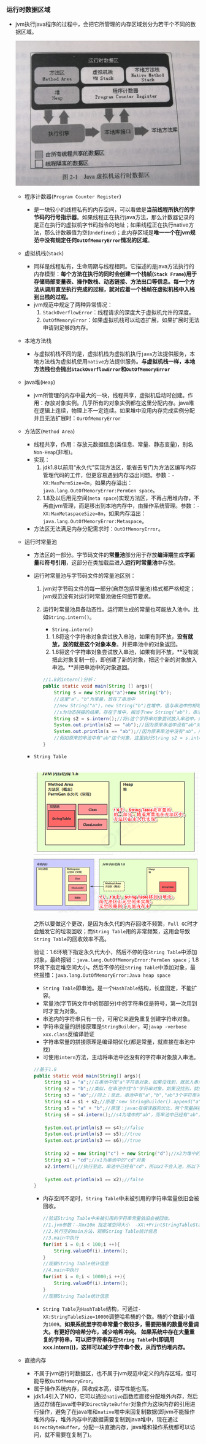 ### 运行时数据区域

- jvm执行java程序的过程中，会把它所管理的内存区域划分为若干个不同的数据区域。

  ![](img/memory01.jpg)

  - 程序计数器(`Program Counter Register`)

    - 是一块较小的线程私有的内存空间，可以看做是**当前线程所执行的字节码的行号指示器**。如果线程正在执行java方法，那么计数器记录的是正在执行的虚拟机字节码指令的地址；如果线程正在执行native方法，那么计数器值为空(`Undefined`)；此内存区域是**唯一一个在jvm规范中没有规定任何`OutOfMemoryError`情况的区域**。

  - 虚拟机栈(`Stack`)

    - 同样是线程私有，生命周期与线程相同。它描述的是java方法执行的内存模型：**每个方法在执行的同时会创建一个栈帧(`Stack Frame`)用于存储局部变量表、操作数栈、动态链接、方法出口等信息。每一个方法从调用直至执行完成的过程，就对应着一个栈帧在虚拟机栈中入栈到出栈的过程。**
    - jvm规范中规定了两种异常情况：
      1. `StackOverflowError`：线程请求的深度大于虚拟机允许的深度。
      2. `OutOfMemoryError`：如果虚拟机栈可以动态扩展，如果扩展时无法申请到足够的内存。

  - 本地方法栈

    - 与虚拟机栈不同的是，虚拟机栈为虚拟机执行`java`方法提供服务，本地方法栈为虚拟机使用`native`方法提供服务。**与虚拟机栈一样，本地方法栈也会抛出`StackOverflowError`和`OutOfMemoryError`**

  - java堆(`Heap`)

    - jvm所管理的内存中最大的一块，线程共享，虚拟机启动时创建。作用：存放对象实例。几乎所有的对象实例都在这里分配内存。java堆在逻辑上连续，物理上不一定连续。如果堆中没用内存完成实例分配并且无法扩展时：`OurOfMemoryError`

  - 方法区(`Method Area`)

    - 线程共享，作用：存放元数据信息(类信息、常量、静态变量)，别名`Non-Heap`(非堆)。
    - 实现：
      1. jdk1.8以前用“永久代”实现方法区，能省去专门为方法区编写内存管理代码的工作，但更容易遇到内存溢出问题。参数：`-XX:MaxPermSize=8m`，如果内存溢出：`java.lang.OutOfMemoryError:PermGen space`。
      2. 1.8及以后用元空间(`meta space`)实现方法区，不再占用堆内存，不再由jvm管理，而是移出到本地内存中，由操作系统管理。参数：`-XX:MaxMetaspaceSize=8m`，如果内存溢出：`java.lang.OutOfMemoryError:Metaspace`。
    - 方法区无法满足内存分配需求时：`OutOfMemoryError`。

  - 运行时常量池

    - 方法区的一部分。字节码文件的**常量池**部分用于存放**编译期**生成**字面量**和**符号引用**，这部分在类加载后进入**运行时常量池**中存放。

    - 运行时常量池与字节码文件的常量池区别：

      1. jvm对字节码文件的每一部分(自然包括常量池)格式都严格规定；jvm规范没有对运行时常量池做任何细节要求。

      2. 运行时常量池具备动态性。运行期生成的常量也可能放入池中。比如`String.intern()`。

         - `String.intern()`

         1. 1.8将这个字符串对象尝试放入串池，如果有则不放，**没有就放，放的就是这个对象本身**。并把串池中的对象返回。
         2. 1.6将这个字符串对象尝试放入串池，如果有则不放，**没有就把此对象复制一份，即创建了新的对象，把这个新的对象放入串池。**并把串池中的对象返回。

         ```java
         //1.8的intern()分析：
         public static void main(String [] args){
             String s = new String("a")+new String("b");
             //这里"a"，"b"为常量，放在了串池中
             //new String("a")，new String("b")在堆中，值与串池中的相等
             //s为动态拼接的结果，存在于堆中，相当于new String("ab")，串池中并没有"ab"
             String s2 = s.intern();//将s这个字符串对象尝试放入串池中，如果有就不放，没有就放，并把串池中的对象返回。这里串池中没有，所以会放，所以s2就是串池中的"ab"对象
             System.out.println(s2 == "ab");//因为原来串池中没有"ab"对象，所以调用s.intern()后s2就是串池中的"ab"对象，所以这里为true
             System.out.println(s == "ab");//因为原来串池中没有"ab"，所以调用s.intern()后会把s这个字符串对象放入串池中，所以这里为true
             //假如原来的串池中有"ab"这个对象，这里执行String s2 = s.intern()后，s2为返回的串池中的对象，s这个对象并没有放到串池中(因为串池中已经存在"ab")，所以 s2=="ab" 为true，但s == "ab" 为false
         }
         ```

         

    - `String Table`

      ​	![](img/memory02.png)

      ​		之所以要做这个更改，是因为永久代的内存回收不频繁，`Full GC`时才会触发它的垃圾回收；而`String Table`用的非常频繁，这用会导致`String Table`的回收效率不高。

      ​		验证：1.6环境下指定永久代大小，然后不停的往`String Table`中添加对象，最终报错：`java.lang.OutOfMemoryError:PermGen space`；1.8环境下指定堆空间大小，然后不停的往`String Table`中添加对象，最终报错：`java.lang.OutOfMemoryError:Java heap space`

      - `String Table`即串池。是一个`HashTable`结构，长度固定，不能扩容。
      - 常量池(字节码文件中的那部分)中的字符串仅是符号，第一次用到时才变为对象。
      - 串池内的字符串只有一份，可用它来避免重复创建字符串对象。
      - 字符串变量的拼接原理是`StringBuilder`，可`javap -verbose xxx.class`反编译验证
      - 字符串常量的拼接原理是编译期优化(都是常量，就直接在串池中找)
      - 可使用`intern`方法，主动将串池中还没有的字符串对象放入串池。

      ```java
      //基于1.8
      public static void main(String[] args){
          String s1 = "a";//在串池中找"a"字符串对象，如果没找到，就放入串池
          String s2 = "b";//类似，在串池中找"b"字符串对象，如果没找到，就放入串池
          String s3 = "ab";//同上；至此，串池中有"a","b","ab"3个字符串对象
          String s4 = s1 + s2;//原理：new StringBuilder().append("a").append("b").toString() =》 new String("ab")，s4是存在于堆中的"ab"字符串对象
          String s5 = "a" + "b";//原理：javac在编译器的优化，两个常量拼接的结果是确定的，因此在编译期间就能确定，而s4是变量的拼接，所以需要在运行期才能确定。所以这里直接在串池中找"ab"对象，已存在，所以s5就表示串池中的"ab"对象
          String s6 = s4.intern();//s4为堆中的"ab"，而串池中已经有"ab"，所以s4不会放入串池，s6接收的是返回的串池中的"ab"，而非s4这个堆中的"ab"
          
          System.out.println(s3 == s4);//false
          System.out.println(s3 == s5);//true
          System.out.println(s3 == s6);//true
          
          String x2 = new String("c") + new String("d");//x2为堆中的"cd"字符串对象
          String x1 = "cd";//x1为串池中的"cd"对象
          x2.intern();//执行至此，串池中已经有"cd"，所以x2不会入池，所以下面的打印为false
          
          System.out.println(x1 == x2);//false
      }
      ```

      - 内存空间不足时，`String Table`中未被引用的字符串常量依旧会被回收。

        ```java
        //验证String Table中未被引用的字符串常量依旧会被回收。
        //1.jvm参数：-Xmx10m 指定堆空间大小  -XX:+PrintStringTableStatistics 打印StringTable统计信息 -XX:+PrintGCDetails -verbose:gc 打印GC信息
        //2.执行空的main方法，观察String Table统计信息
        //3.main中执行
        for(int i = 0;i < 100;i ++){
            String.valueOf(i).intern();
        }
        //观察String Table统计信息
        //4.main中执行
        for(int i = 0;i < 10000;i ++){
            String.valueOf(i).intern();
        }
        //观察String Table统计信息
        ```

      - `String Table`为`HashTable`结构，可通过`-XX:StringTableSize=10000`调整哈希桶的个数。桶的个数最小值为`1009`。**如果系统里字符串常量个数较多，需要把桶的数量尽量调大。有更好的哈希分布，减少哈希冲突。** **如果系统中存在大量重复的字符串，可以把字符串存在`String Table`中(即调用xxx.intern())，这样可以减少字符串个数，从而节约堆内存。**

  - 直接内存

    - 不属于jvm运行时数据区，也不属于jvm规范中定义的内存区域，但可能导致`OutOfMemoryEror`。
    - 属于操作系统内存，回收成本高，读写性能也高。
    - jdk1.4引入了NIO，它可以通过`native`函数库直接分配堆外内存，然后通过存储在java堆中的`DirectByteBuffer`对象作为这块内存的引用进行操作，避免了在java堆和`native`堆中来回复制数据(即jvm不能操作堆外内存，堆外内存中的数据需要复制到java堆中，现在通过`DirectByteBuffer`，分配一块直接内存，java堆和操作系统都可以访问，就不需要在复制了)。

